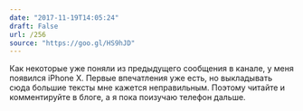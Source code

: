 ```yaml
---
date: "2017-11-19T14:05:24"
draft: False
url: /256
source: "https://goo.gl/HS9hJD"
---
```


Как некоторые уже поняли из предыдущего сообщения в канале, у меня появился iPhone X. Первые впечатления уже есть, но выкладывать сюда большие тексты мне кажется неправильным. Поэтому читайте и комментируйте в блоге, а я пока поизучаю телефон дальше.
